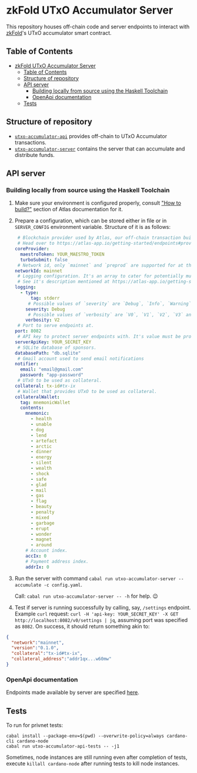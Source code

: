 # zkFold UTxO Accumulator Server

This repository houses off-chain code and server endpoints to interact with [zkFold](https://zkfold.io/)'s UTxO accumulator smart contract.

## Table of Contents

- [zkFold UTxO Accumulator Server](#zkfold-utxo-accumulator-server)
  - [Table of Contents](#table-of-contents)
  - [Structure of repository](#structure-of-repository)
  - [API server](#api-server)
    - [Building locally from source using the Haskell Toolchain](#building-locally-from-source-using-the-haskell-toolchain)
    - [OpenApi documentation](#openapi-documentation)
  - [Tests](#tests)

## Structure of repository

- [`utxo-accumulator-api`](./utxo-accumulator-api/) provides off-chain to UTxO Accumulator transactions.
- [`utxo-accumulator-server`](./utxo-accumulator-server/) contains the server that can accumulate and distribute funds.

## API server

### Building locally from source using the Haskell Toolchain

1. Make sure your environment is configured properly, consult ["How to build?"](https://atlas-app.io/getting-started/how-to-build) section of Atlas documentation for it.
2. Prepare a configuration, which can be stored either in file or in `SERVER_CONFIG` environment variable. Structure of it is as follows:

    ```yaml
     # Blockchain provider used by Atlas, our off-chain transaction building tool.
     # Head over to https://atlas-app.io/getting-started/endpoints#providing-data-provider section to know how to configure `coreProvider` and what all options are available for it.
    coreProvider:
      maestroToken: YOUR_MAESTRO_TOKEN
      turboSubmit: false
     # Network id, only `mainnet` and `preprod` are supported for at the moment.
    networkId: mainnet
     # Logging configuration. It's an array to cater for potentially multiple scribes.
     # See it's description mentioned at https://atlas-app.io/getting-started/endpoints#providing-data-provider for more information.
    logging:
      - type:
          tag: stderr
         # Possible values of `severity` are `Debug`, `Info`, `Warning` and `Error`.
        severity: Debug
         # Possible values of `verbosity` are `V0`, `V1`, `V2`, `V3` and `V4`. Consult https://hackage.haskell.org/package/katip-0.8.8.0/docs/Katip.html#t:Verbosity for more information about it.
        verbosity: V2
     # Port to serve endpoints at.
    port: 8082
     # API key to protect server endpoints with. It's value must be provided under `api-key` header of request.
    serverApiKey: YOUR_SECRET_KEY
     # SQLite database of sponsors.
    databasePath: "db.sqlite"
     # Gmail account used to send email notifications
    notifier:
      email: "email@gmail.com"
      password: "app-password"
     # UTxO to be used as collateral.
    collateral: tx-id#tx-ix
     # Wallet that provides UTxO to be used as collateral.
    collateralWallet:
      tag: mnemonicWallet
      contents:
        mnemonic:
          - health
          - unable
          - dog
          - lend
          - artefact
          - arctic
          - dinner
          - energy
          - silent
          - wealth
          - shock
          - safe
          - glad
          - mail
          - gas
          - flag
          - beauty
          - penalty
          - mixed
          - garbage
          - erupt
          - wonder
          - magnet
          - around
        # Account index.
        accIx: 0
        # Payment address index.
        addrIx: 0
    ```
3. Run the server with command `cabal run utxo-accumulator-server -- accumulate -c config.yaml`.

   Call: `cabal run utxo-accumulator-server -- -h` for help. 😉

4. Test if server is running successfully by calling, say, `/settings` endpoint. Example `curl` request: `curl -H 'api-key: YOUR_SECRET_KEY' -X GET http://localhost:8082/v0/settings | jq`, assuming port was specified as `8082`. On success, it should return something akin to:

```json
{
  "network":"mainnet",
  "version":"0.1.0",
  "collateral":"tx-id#tx-ix",
  "collateral_address":"addr1qx...w60mw"
}
```

### OpenApi documentation

Endpoints made available by server are specified [here](./web/openapi/api.yaml).

## Tests

To run for privnet tests:

```
cabal install --package-env=$(pwd) --overwrite-policy=always cardano-cli cardano-node
cabal run utxo-accumulator-api-tests -- -j1
```

Sometimes, node instances are still running even after completion of tests, execute `killall cardano-node` after running tests to kill node instances.